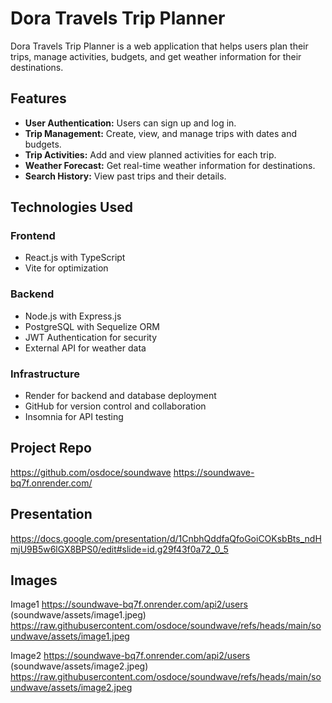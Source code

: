# Dora Travels Trip Planner

Dora Travels Trip Planner is a web application that helps users plan their trips, manage activities, budgets, and get weather information for their destinations.

## Features

- **User Authentication:** Users can sign up and log in.
- **Trip Management:** Create, view, and manage trips with dates and budgets.
- **Trip Activities:** Add and view planned activities for each trip.
- **Weather Forecast:** Get real-time weather information for destinations.
- **Search History:** View past trips and their details.

## Technologies Used

### Frontend
- React.js with TypeScript
- Vite for optimization

### Backend
- Node.js with Express.js
- PostgreSQL with Sequelize ORM
- JWT Authentication for security
- External API for weather data 

### Infrastructure
- Render for backend and database deployment
- GitHub for version control and collaboration
- Insomnia for API testing

## Project Repo

https://github.com/osdoce/soundwave
https://soundwave-bq7f.onrender.com/


## Presentation
https://docs.google.com/presentation/d/1CnbhQddfaQfoGoiCOKsbBts_ndHmjU9B5w6lGX8BPS0/edit#slide=id.g29f43f0a72_0_5

## Images

Image1 
https://soundwave-bq7f.onrender.com/api2/users
(soundwave/assets/image1.jpeg)
https://raw.githubusercontent.com/osdoce/soundwave/refs/heads/main/soundwave/assets/image1.jpeg

Image2 
https://soundwave-bq7f.onrender.com/api2/users
(soundwave/assets/image2.jpeg)
https://raw.githubusercontent.com/osdoce/soundwave/refs/heads/main/soundwave/assets/image2.jpeg

